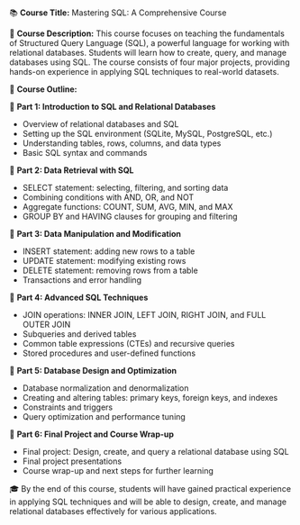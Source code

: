 📚 **Course Title:** Mastering SQL: A Comprehensive Course

📌 **Course Description:**
This course focuses on teaching the fundamentals of Structured Query Language (SQL), a powerful language for working with relational databases. Students will learn how to create, query, and manage databases using SQL. The course consists of four major projects, providing hands-on experience in applying SQL techniques to real-world datasets.

📝 **Course Outline:**

🔹 **Part 1: Introduction to SQL and Relational Databases**
- Overview of relational databases and SQL
- Setting up the SQL environment (SQLite, MySQL, PostgreSQL, etc.)
- Understanding tables, rows, columns, and data types
- Basic SQL syntax and commands

🔹 **Part 2: Data Retrieval with SQL**
- SELECT statement: selecting, filtering, and sorting data
- Combining conditions with AND, OR, and NOT
- Aggregate functions: COUNT, SUM, AVG, MIN, and MAX
- GROUP BY and HAVING clauses for grouping and filtering

🔹 **Part 3: Data Manipulation and Modification**
- INSERT statement: adding new rows to a table
- UPDATE statement: modifying existing rows
- DELETE statement: removing rows from a table
- Transactions and error handling

🔹 **Part 4: Advanced SQL Techniques**
- JOIN operations: INNER JOIN, LEFT JOIN, RIGHT JOIN, and FULL OUTER JOIN
- Subqueries and derived tables
- Common table expressions (CTEs) and recursive queries
- Stored procedures and user-defined functions

🔹 **Part 5: Database Design and Optimization**
- Database normalization and denormalization
- Creating and altering tables: primary keys, foreign keys, and indexes
- Constraints and triggers
- Query optimization and performance tuning

🔹 **Part 6: Final Project and Course Wrap-up**
- Final project: Design, create, and query a relational database using SQL
- Final project presentations
- Course wrap-up and next steps for further learning

🎓 By the end of this course, students will have gained practical experience in applying SQL techniques and will be able to design, create, and manage relational databases effectively for various applications.
